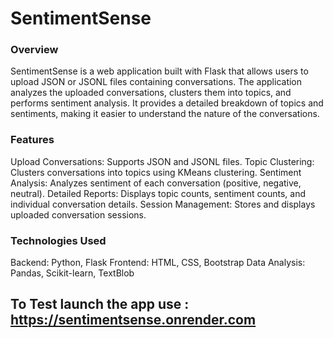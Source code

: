 # SentimentSense

### Overview
SentimentSense is a web application built with Flask that allows users to upload JSON or JSONL files containing conversations. The application analyzes the uploaded conversations, clusters them into topics, and performs sentiment analysis. It provides a detailed breakdown of topics and sentiments, making it easier to understand the nature of the conversations.

### Features
Upload Conversations: Supports JSON and JSONL files.
Topic Clustering: Clusters conversations into topics using KMeans clustering.
Sentiment Analysis: Analyzes sentiment of each conversation (positive, negative, neutral).
Detailed Reports: Displays topic counts, sentiment counts, and individual conversation details.
Session Management: Stores and displays uploaded conversation sessions.

### Technologies Used
Backend: Python, Flask
Frontend: HTML, CSS, Bootstrap
Data Analysis: Pandas, Scikit-learn, TextBlob

## To Test launch the app use : https://sentimentsense.onrender.com
